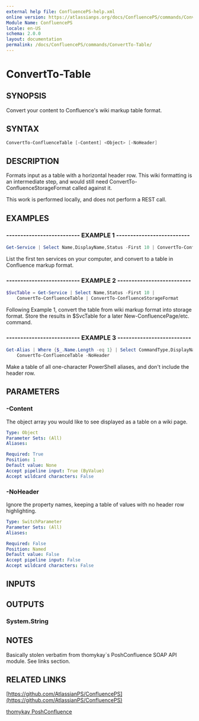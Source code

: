 ```yaml
---
external help file: ConfluencePS-help.xml
online version: https://atlassianps.org/docs/ConfluencePS/commands/ConvertTo-Table/
Module Name: ConfluencePS
locale: en-US
schema: 2.0.0
layout: documentation
permalink: /docs/ConfluencePS/commands/ConvertTo-Table/
---
```

# ConvertTo-Table

## SYNOPSIS

Convert your content to Confluence's wiki markup table format.

## SYNTAX

```powershell
ConvertTo-ConfluenceTable [-Content] <Object> [-NoHeader]
```

## DESCRIPTION

Formats input as a table with a horizontal header row.
This wiki formatting is an intermediate step, and would still need
ConvertTo-ConfluenceStorageFormat called against it.

This work is performed locally, and does not perform a REST call.

## EXAMPLES

### -------------------------- EXAMPLE 1 --------------------------

```powershell
Get-Service | Select Name,DisplayName,Status -First 10 | ConvertTo-ConfluenceTable
```

List the first ten services on your computer, and convert to a table in Confluence markup format.

### -------------------------- EXAMPLE 2 --------------------------

```powershell
$SvcTable = Get-Service | Select Name,Status -First 10 |
    ConvertTo-ConfluenceTable | ConvertTo-ConfluenceStorageFormat
```

Following Example 1, convert the table from wiki markup format into storage format.
Store the results in $SvcTable for a later New-ConfluencePage/etc. command.

### -------------------------- EXAMPLE 3 --------------------------

```powershell
Get-Alias | Where {$_.Name.Length -eq 1} | Select CommandType,DisplayName |
    ConvertTo-ConfluenceTable -NoHeader
```

Make a table of all one-character PowerShell aliases, and don't include the header row.

## PARAMETERS

### -Content

The object array you would like to see displayed as a table on a wiki page.

```yaml
Type: Object
Parameter Sets: (All)
Aliases:

Required: True
Position: 1
Default value: None
Accept pipeline input: True (ByValue)
Accept wildcard characters: False
```

### -NoHeader

Ignore the property names, keeping a table of values with no header row highlighting.

```yaml
Type: SwitchParameter
Parameter Sets: (All)
Aliases:

Required: False
Position: Named
Default value: False
Accept pipeline input: False
Accept wildcard characters: False
```

## INPUTS

## OUTPUTS

### System.String

## NOTES

Basically stolen verbatim from thomykay`s PoshConfluence SOAP API module.
See links section.

## RELATED LINKS

[https://github.com/AtlassianPS/ConfluencePS](https://github.com/AtlassianPS/ConfluencePS)

[thomykay PoshConfluence](https://github.com/thomykay/PoshConfluence)
